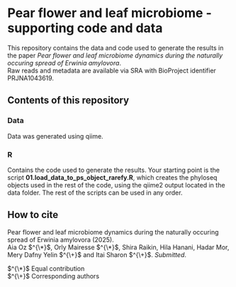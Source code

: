 # Pear flower and leaf microbiome - supporting code and data 

This repository contains the data and code used to generate the results in the paper *Pear flower and leaf microbiome dynamics during the naturally occuring spread of Erwinia amylovora*.\
Raw reads and metadata are available via SRA with BioProject identifier PRJNA1043619.

## Contents of this repository
### Data
Data was generated using qiime.

### R
Contains the code used to generate the results. Your starting point is the script **01.load_data_to_ps_object_rarefy.R**, which creates the phyloseq objects used in the rest of the code, using the qiime2 output located in the data folder. The rest of the scripts can be used in any order. 

## How to cite
Pear flower and leaf microbiome dynamics during the naturally occuring spread of Erwinia amylovora (2025).\
Aia Oz $^{\*}$, Orly Mairesse $^{\*}$, Shira Raikin, Hila Hanani, Hadar Mor, Mery Dafny Yelin $^{\+}$ and Itai Sharon $^{\+}$. *Submitted*. 

$^{\*}$ Equal contribution\
$^{\+}$ Corresponding authors


